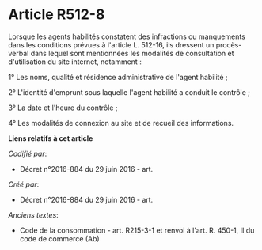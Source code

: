 # Article R512-8

Lorsque les agents habilités constatent des infractions ou manquements dans les conditions prévues à l'article L. 512-16, ils
dressent un procès-verbal dans lequel sont mentionnées les modalités de consultation et d'utilisation du site internet,
notamment :

1° Les noms, qualité et résidence administrative de l'agent habilité ;

2° L'identité d'emprunt sous laquelle l'agent habilité a conduit le contrôle ;

3° La date et l'heure du contrôle ;

4° Les modalités de connexion au site et de recueil des informations.

**Liens relatifs à cet article**

_Codifié par_:

  - Décret n°2016-884 du 29 juin 2016 - art.

_Créé par_:

  - Décret n°2016-884 du 29 juin 2016 - art.

_Anciens textes_:

  - Code de la consommation - art. R215-3-1 et renvoi à l'art. R. 450-1, II du code de commerce (Ab)

